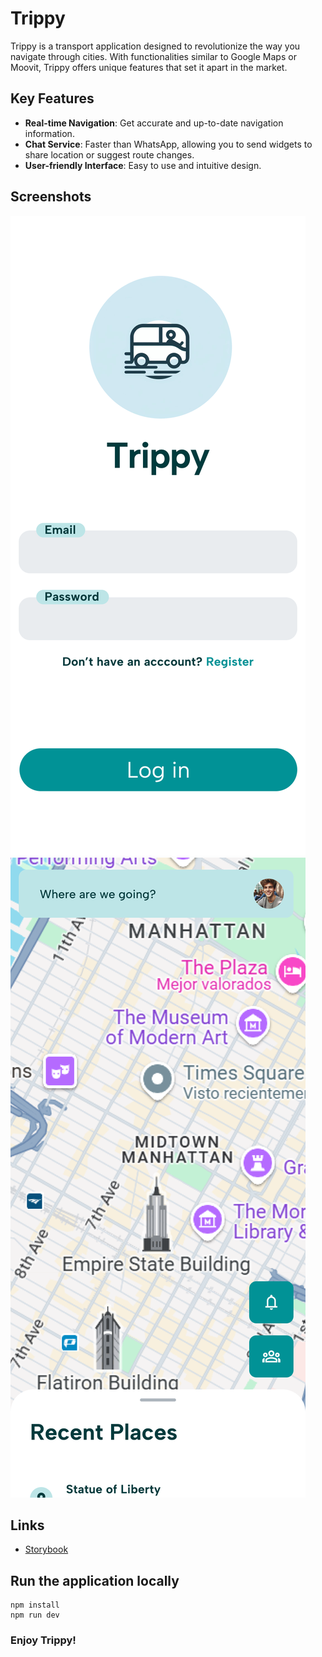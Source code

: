 # Trippy

Trippy is a transport application designed to revolutionize the way you navigate through cities. With functionalities similar to Google Maps or Moovit, Trippy offers unique features that set it apart in the market.

[//]: # (Here should be some more development, 
and documentation link should redirect to the Storybook)
## Key Features

- **Real-time Navigation**: Get accurate and up-to-date navigation information.
- **Chat Service**: Faster than WhatsApp, allowing you to send widgets to share location or suggest route changes.
- **User-friendly Interface**: Easy to use and intuitive design.

## Screenshots

![Login](images/trippy-login.png)
![Home](images/trippy-home.png)

## Links

- [Storybook](http://francalveyra.github.io/trippy)

## Run the application locally
```shell
npm install
npm run dev
```
### Enjoy Trippy!

[//]: # (Future note: we could deploy this application somewhere)
